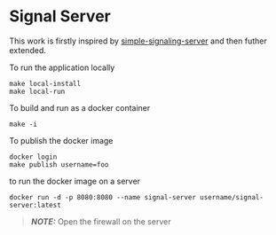# Signal Server

This work is firstly inspired by [simple-signaling-server](https://www.100ms.live/blog/webrtc-python-react-app) and then futher extended.

To run the application locally

```shell
make local-install
make local-run
```

To build and run as a docker container
```shell
make -i
```

To publish the docker image
```shell
docker login
make publish username=foo
```

to run the docker image on a server
```shell
docker run -d -p 8080:8080 --name signal-server username/signal-server:latest
```

> **_NOTE:_**  Open the firewall on the server